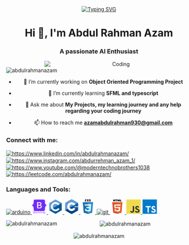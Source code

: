
<!--![Abdul Rahman Azam (4)](https://github.com/AbdulRahmanAzam/AbdulRahmanAzam/assets/69141440/11fab91d-5215-4a12-8514-b143b9b293f1)

**AbdulRahmanAzam/AbdulRahmanAzam** is a ✨ _special_ ✨ repository because its `README.md` (this file) appears on your GitHub profile.
-->
<div align='center'><a href="https://git.io/typing-svg"><img src="https://readme-typing-svg.herokuapp.com?font=Fira+Code&weight=600&size=24&duration=3000&pause=250&color=279FD2&center=true&vCenter=true&random=false&width=435&lines=Game+Developer;AI+and+Blockchain+are+Love+%3C3;Entrepreneur" alt="Typing SVG" /></a>

<h1 align="center">Hi 👋, I'm Abdul Rahman Azam</h1>
<h3 align="center">A passionate AI Enthusiast</h3>
<img align="right" alt="Coding" width="400" src= "https://cdn.dribbble.com/users/1059583/screenshots/4171367/coding-freak.gif">

<p align="left"> <img src="https://komarev.com/ghpvc/?username=abdulrahmanazam&label=Profile%20views&color=0e75b6&style=flat" alt="abdulrahmanazam" /> </p>

- 🔭 I’m currently working on **Object Oriented Programming Project**

- 🌱 I’m currently learning **SFML and typescript**

- 💬 Ask me about **My Projects, my learning journey and any help regarding your coding journey**

- 📫 How to reach me **azamabdulrahman930@gmail.com**

<h3 align="left">Connect with me:</h3>
<p align="left">
<a href="https://linkedin.com/in/https://www.linkedin.com/in/abdulrahmanazam/" target="blank"><img align="center" src="https://raw.githubusercontent.com/rahuldkjain/github-profile-readme-generator/master/src/images/icons/Social/linked-in-alt.svg" alt="https://www.linkedin.com/in/abdulrahmanazam/" height="30" width="40" /></a>
<a href="https://instagram.com/https://www.instagram.com/abdurrehman_azam_1/" target="blank"><img align="center" src="https://raw.githubusercontent.com/rahuldkjain/github-profile-readme-generator/master/src/images/icons/Social/instagram.svg" alt="https://www.instagram.com/abdurrehman_azam_1/" height="30" width="40" /></a>
<a href="https://www.youtube.com/c/https://www.youtube.com/@moderntechnobrothers1038" target="blank"><img align="center" src="https://raw.githubusercontent.com/rahuldkjain/github-profile-readme-generator/master/src/images/icons/Social/youtube.svg" alt="https://www.youtube.com/@moderntechnobrothers1038" height="30" width="40" /></a>
<a href="https://www.leetcode.com/https://leetcode.com/abdulrahmanazam/" target="blank"><img align="center" src="https://raw.githubusercontent.com/rahuldkjain/github-profile-readme-generator/master/src/images/icons/Social/leet-code.svg" alt="https://leetcode.com/abdulrahmanazam/" height="30" width="40" /></a>
</p>

<h3 align="left">Languages and Tools:</h3>
<p align="left"> <a href="https://www.arduino.cc/" target="_blank" rel="noreferrer"> <img src="https://cdn.worldvectorlogo.com/logos/arduino-1.svg" alt="arduino" width="40" height="40"/> </a> <a href="https://getbootstrap.com" target="_blank" rel="noreferrer"> <img src="https://raw.githubusercontent.com/devicons/devicon/master/icons/bootstrap/bootstrap-plain-wordmark.svg" alt="bootstrap" width="40" height="40"/> </a> <a href="https://www.cprogramming.com/" target="_blank" rel="noreferrer"> <img src="https://raw.githubusercontent.com/devicons/devicon/master/icons/c/c-original.svg" alt="c" width="40" height="40"/> </a> <a href="https://www.w3schools.com/cpp/" target="_blank" rel="noreferrer"> <img src="https://raw.githubusercontent.com/devicons/devicon/master/icons/cplusplus/cplusplus-original.svg" alt="cplusplus" width="40" height="40"/> </a> <a href="https://www.w3schools.com/css/" target="_blank" rel="noreferrer"> <img src="https://raw.githubusercontent.com/devicons/devicon/master/icons/css3/css3-original-wordmark.svg" alt="css3" width="40" height="40"/> </a> <a href="https://git-scm.com/" target="_blank" rel="noreferrer"> <img src="https://www.vectorlogo.zone/logos/git-scm/git-scm-icon.svg" alt="git" width="40" height="40"/> </a> <a href="https://www.w3.org/html/" target="_blank" rel="noreferrer"> <img src="https://raw.githubusercontent.com/devicons/devicon/master/icons/html5/html5-original-wordmark.svg" alt="html5" width="40" height="40"/> </a> <a href="https://developer.mozilla.org/en-US/docs/Web/JavaScript" target="_blank" rel="noreferrer"> <img src="https://raw.githubusercontent.com/devicons/devicon/master/icons/javascript/javascript-original.svg" alt="javascript" width="40" height="40"/> </a> <a href="https://www.typescriptlang.org/" target="_blank" rel="noreferrer"> <img src="https://raw.githubusercontent.com/devicons/devicon/master/icons/typescript/typescript-original.svg" alt="typescript" width="40" height="40"/> </a> </p>

<p><img align="left" src="https://github-readme-stats.vercel.app/api/top-langs?username=abdulrahmanazam&show_icons=true&locale=en&layout=compact" alt="abdulrahmanazam" /></p>

<p>&nbsp;<img align="center" src="https://github-readme-stats.vercel.app/api?username=abdulrahmanazam&show_icons=true&locale=en" alt="abdulrahmanazam" /></p>

<p><img align="center" src="https://github-readme-streak-stats.herokuapp.com/?user=abdulrahmanazam&" alt="abdulrahmanazam" /></p>
